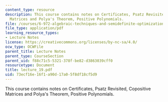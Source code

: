 ```yaml
---
content_type: resource
description: This course contains notes on Certificates, Psatz Revisited, Copositive
  Matrices and Polya's Theorem, Positive Polynomials.
file: /courses/6-972-algebraic-techniques-and-semidefinite-optimization-spring-2006/73ecf16e16f1a90d17a05f8df18cf5d9_lecture_19.pdf
file_type: application/pdf
learning_resource_types:
- Lecture Notes
license: https://creativecommons.org/licenses/by-nc-sa/4.0/
ocw_type: OCWFile
parent_title: Lecture Notes
parent_type: CourseSection
parent_uid: f88c71c5-5321-378f-be82-d3863039cff0
resourcetype: Document
title: lecture_19.pdf
uid: 73ecf16e-16f1-a90d-17a0-5f8df18cf5d9
---
```

This course contains notes on Certificates, Psatz Revisited, Copositive Matrices and Polya's Theorem, Positive Polynomials.